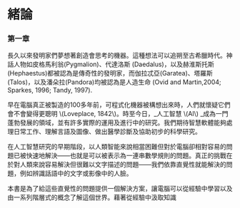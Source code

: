 # 緒論

### 第一章

長久以來發明家們夢想著創造會思考的機器。這種想法可以追朔至古希臘時代。神話人物如皮格馬利翁\(Pygmalion\)、代達洛斯 \(Daedalus\)，以及赫淮斯托斯\(Hephaestus\)都被認為是傳奇性的發明家，而伽拉忒亞\(Garatea\)、塔羅斯\(Talos\)，以及潘朵拉\(Pandora\)均被認為是人造生命 \(Ovid and Martin,2004; Sparkes, 1996; Tandy, 1997\).

早在電腦真正被製造的100多年前，可程式化機器被構想出來時，人們就懷疑它們會不會變得更聰明 \\(Loveplace, 1842\\)。時至今日，\_人工智慧 \\(AI\\) \_成為一門蓬勃發展的領域，並有許多實際的運用及進行中的研究。我們期待智慧軟體能夠處理日常工作、理解言語及圖像、做出醫學診斷及協助初步的科學研究。

在人工智慧研究的早期階段，以人類智能來說相當困難但對於電腦卻相對容易的問題已被快速地解決——也就是可以被表示為一連串數學規則的問題。真正的挑戰在於對人類來說容易解決但很難以文字描述的問題——我們依靠直覺性就能解決的問題，例如辨識話語中的文字或影像中的人臉。

本書是為了給這些直覺性的問題提供一個解決方案，讓電腦可以從經驗中學習以及由一系列階層式的概念了解這個世界。藉著從經驗中汲取知識



